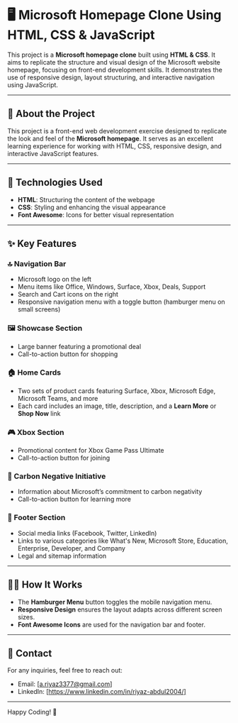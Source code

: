 # 🖥️ Microsoft Homepage Clone Using HTML, CSS & JavaScript

This project is a **Microsoft homepage clone** built using **HTML & CSS**. It aims to replicate the structure and visual design of the Microsoft website homepage, focusing on front-end development skills. It demonstrates the use of responsive design, layout structuring, and interactive navigation using JavaScript.

---

## 📜 About the Project
This project is a front-end web development exercise designed to replicate the look and feel of the **Microsoft homepage**. It serves as an excellent learning experience for working with HTML, CSS, responsive design, and interactive JavaScript features.

---

## 🚀 Technologies Used

- **HTML**: Structuring the content of the webpage
- **CSS**: Styling and enhancing the visual appearance
- **Font Awesome**: Icons for better visual representation

---

## ✨ Key Features

### 🔝 Navigation Bar
- Microsoft logo on the left
- Menu items like Office, Windows, Surface, Xbox, Deals, Support
- Search and Cart icons on the right
- Responsive navigation menu with a toggle button (hamburger menu on small screens)

### 🖼️ Showcase Section
- Large banner featuring a promotional deal
- Call-to-action button for shopping

### 🏠 Home Cards
- Two sets of product cards featuring Surface, Xbox, Microsoft Edge, Microsoft Teams, and more
- Each card includes an image, title, description, and a **Learn More** or **Shop Now** link

### 🎮 Xbox Section
- Promotional content for Xbox Game Pass Ultimate
- Call-to-action button for joining

### 🌿 Carbon Negative Initiative
- Information about Microsoft’s commitment to carbon negativity
- Call-to-action button for learning more

### 🔗 Footer Section
- Social media links (Facebook, Twitter, LinkedIn)
- Links to various categories like What's New, Microsoft Store, Education, Enterprise, Developer, and Company
- Legal and sitemap information

---

## 🧑‍💻 How It Works
- The **Hamburger Menu** button toggles the mobile navigation menu.
- **Responsive Design** ensures the layout adapts across different screen sizes.
- **Font Awesome Icons** are used for the navigation bar and footer.

---

## 📧 Contact
For any inquiries, feel free to reach out:
- Email: [a.riyaz3377@gmail.com]
- LinkedIn: [https://www.linkedin.com/in/riyaz-abdul2004/]

---

Happy Coding! 🚀

